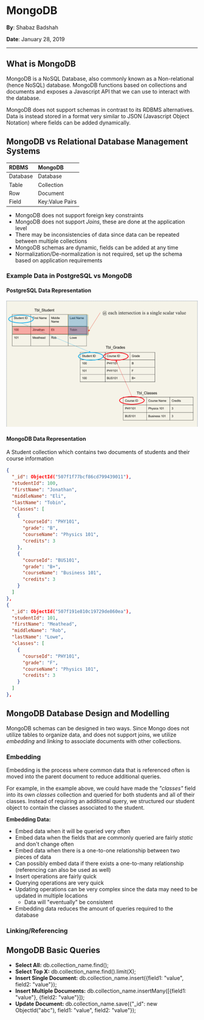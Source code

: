 # MongoDB

__By__: Shabaz Badshah

__Date__: January 28, 2019

----

## What is MongoDB

MongoDB is a NoSQL Database, also commonly known as a Non-relational (hence NoSQL) database. MongoDB functions based on collections and documents and exposes a Javascript API that we can use to interact with the database.

MongoDB does not support schemas in contrast to its RDBMS alternatives. Data is instead stored in a format very similar to JSON (Javascript Object Notation) where fields can be added dynamically.

## MongoDB vs Relational Database Management Systems

| RDBMS    | MongoDB        |
|:---------|:---------------|
| Database | Database       |
| Table    | Collection     |
| Row      | Document       |
| Field    | Key:Value Pairs |

- MongoDB does not support foreign key constraints
- MongoDB does not support *Joins*, these are done at the application level
- There may be inconsistencies of data since data can be repeated between multiple collections
- MongoDB schemas are dynamic, fields can be added at any time
- Normalization/De-normalization is not required, set up the schema based on application requirements

### Example Data in PostgreSQL vs MongoDB

#### PostgreSQL Data Representation

![An example table of student's, their courses, and their grades](./student-data-model-postgresql.png "An example table of student's, their courses, and their grades")

#### MongoDB Data Representation

A Student collection which contains two documents of students and their course information

```json
{
  "_id": ObjectId("507f1f77bcf86cd799439011"),
  "studentId": 100,
  "firstName": "Jonathan",
  "middleName": "Eli",
  "lastName": "Tobin",
  "classes": [
    {
      "courseId": "PHY101",
      "grade": "B",
      "courseName": "Physics 101",
      "credits": 3
    },
    {
      "courseId": "BUS101",
      "grade": "B+",
      "courseName": "Business 101",
      "credits": 3
    }
  ]
},
{
  "_id": ObjectId("507f191e810c19729de860ea"),
  "studentId": 101,
  "firstName": "Meathead",
  "middleName": "Rob",
  "lastName": "Lowe",
  "classes": [
    {
      "courseId": "PHY101",
      "grade": "F",
      "courseName": "Physics 101",
      "credits": 3
    }
  ]
},
```

## MongoDB Database Design and Modelling

MongoDB schemas can be designed in two ways. Since Mongo does not utilize tables to organize data, and does not support joins, we utilize *embedding* and *linking* to associate documents with other collections.

### Embedding

Embedding is the process where common data that is referenced often is moved into the parent document to reduce additional queries. 

For example, in the example above, we could have made the *"classes"* field into its own *classes* collection and queried for both students and all of their classes. Instead of requiring an additional query, we structured our student object to contain the classes associated to the student.

__Embedding Data:__

- Embed data when it will be queried very often
- Embed data when the fields that are commonly queried are fairly *static* and don't change often
- Embed data when there is a one-to-one relationship between two pieces of data
- Can possibly embed data if there exists a one-to-many relationship (referencing can also be used as well)
- Insert operations are fairly quick
- Querying operations are very quick
- Updating operations can be very complex since the data may need to be updated in multiple locations
  - Data will "eventually" be consistent
- Embedding data reduces the amount of queries required to the database

### Linking/Referencing

## MongoDB Basic Queries

- __Select All:__ db.collection_name.find();
- __Select Top X:__ db.collection_name.find().limit(X);
- __Insert Single Document:__ db.collection_name.insert({field1: "value", field2: "value"});
- __Insert Multiple Documents:__ db.collection_name.insertMany([{field1: "value"}, {field2: "value"}]);
- __Update Document:__ db.collection_name.save({"_id": new ObjectId("abc"), field1: "value", field2: "value"});